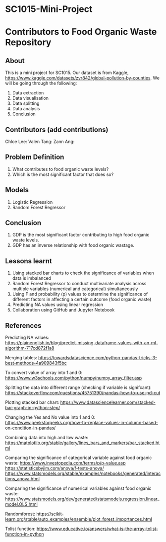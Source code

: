 # SC1015-Mini-Project
# Contributors to Food Organic Waste Repository

## About
This is a mini project for SC1015. Our dataset is from Kaggle, https://www.kaggle.com/datasets/zvr842/global-pollution-by-counties. We will be going through the following: 
1. Data extraction
2. Data visualisation
3. Data splitting
4. Data analysis
5. Conclusion

## Contributors (add contributions)
Chloe Lee:
Valen Tang:
Zann Ang:

## Problem Definition
1. What contributes to food organic waste levels?
2. Which is the most significant factor that does so?

## Models
1. Logistic Regression
2. Random Forest Regressor

## Conclusion
1. GDP is the most significant factor contributing to high food organic waste levels. 
2. GDP has an inverse relationship with food organic wastage.

## Lessons learnt
1. Using stacked bar charts to check the significance of variables when data is imbalanced
2. Random Forest Regressor to conduct multivariate analysis across multiple variables (numerical and categorical) simultaneously
3. Using F and probability (p) values to determine the significance of different factors in affecting a certain outcome (food organic waste)
4. Predicting NA values using linear regression
5. Collaboration using GitHub and Jupyter Notebook

## References
Predicting NA values:  
https://plainenglish.io/blog/predict-missing-dataframe-values-with-an-ml-algorithm-717cd872f1a8 
 
Merging tables: 
https://towardsdatascience.com/python-pandas-tricks-3-best-methods-4a909843f5bc 
 
To convert value of array into 1 and 0: 
https://www.w3schools.com/python/numpy/numpy_array_filter.asp 
 
Splitting the data into different range (checking if variable is signifcant): 
https://stackoverflow.com/questions/45751390/pandas-how-to-use-pd-cut 
 
Plotting stacked bar chart: 
https://www.datasciencelearner.com/stacked-bar-graph-in-python-step/ 
 
Changing the Yes and No value into 1 and 0: 
https://www.geeksforgeeks.org/how-to-replace-values-in-column-based-on-condition-in-pandas/ 
 
Combining data into high and low waste: 
https://matplotlib.org/stable/gallery/lines_bars_and_markers/bar_stacked.html 
 
Comparing the significance of categorical variable against food organic waste: 
https://www.investopedia.com/terms/p/p-value.asp 
https://statisticsbyjim.com/anova/f-tests-anova/ 
https://www.statsmodels.org/stable/examples/notebooks/generated/interactions_anova.html 
 
Comparing the significance of numerical variables against food organic waste: 
https://www.statsmodels.org/dev/generated/statsmodels.regression.linear_model.OLS.html 
 
Randomforest: 
https://scikit-learn.org/stable/auto_examples/ensemble/plot_forest_importances.html 
 
Tolist function: 
https://www.educative.io/answers/what-is-the-array-tolist-function-in-python
